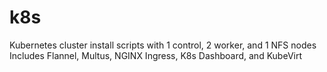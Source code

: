 # k8s
Kubernetes cluster install scripts with 1 control, 2 worker, and 1 NFS nodes
Includes Flannel, Multus, NGINX Ingress, K8s Dashboard, and KubeVirt
